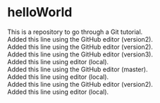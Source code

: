 # helloWorld
This is a repository to go through a Git tutorial. <br>
Added this line using the GitHub editor (version2). <br>
Added this line using the GitHub editor (version2). <br>
Added this line using the GitHub editor (version3). <br>
Added this line using editor (local). <br>
Added this line using the GitHub editor (master). <br>
Added this line using editor (local). <br>
Added this line using the GitHub editor (version2). <br>
Added this line using editor (local).
